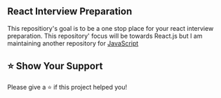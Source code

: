 ## React Interview Preparation

This repositiory's goal is to be a one stop place for your react interview preparation. This repository' focus will be towards React.js but I am maintaining another repository for [JavaScript](https://github.com/mohitkumartoshniwal/javascript-interview-preparation)

## ⭐️ Show Your Support

Please give a ⭐️ if this project helped you!
